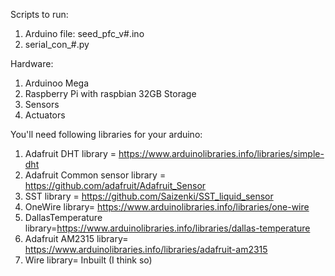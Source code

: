 Scripts to run:
1. Arduino file: seed_pfc_v#.ino
2. serial_con_#.py

Hardware:
1. Arduinoo Mega
2. Raspberry Pi with raspbian 32GB Storage
3. Sensors
4. Actuators

You'll need following libraries for your arduino:
1. Adafruit DHT library = https://www.arduinolibraries.info/libraries/simple-dht
2. Adafruit Common sensor library = https://github.com/adafruit/Adafruit_Sensor
3. SST library = https://github.com/Saizenki/SST_liquid_sensor
4. OneWire library= https://www.arduinolibraries.info/libraries/one-wire
5. DallasTemperature library=https://www.arduinolibraries.info/libraries/dallas-temperature
6. Adafruit AM2315 library= https://www.arduinolibraries.info/libraries/adafruit-am2315
7. Wire library= Inbuilt (I think so)

